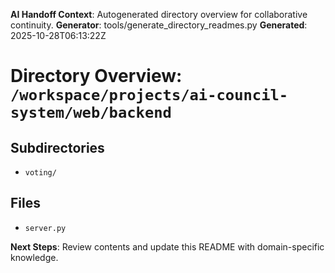 <!-- AI-Handoff:START -->
**AI Handoff Context**: Autogenerated directory overview for collaborative continuity.
**Generator**: tools/generate_directory_readmes.py
**Generated**: 2025-10-28T06:13:22Z
<!-- AI-Handoff:END -->

# Directory Overview: `/workspace/projects/ai-council-system/web/backend`

## Subdirectories
- `voting/`

## Files
- `server.py`

<!-- AI-Handoff:FOOTER-START -->
**Next Steps**: Review contents and update this README with domain-specific knowledge.
<!-- AI-Handoff:FOOTER-END -->

